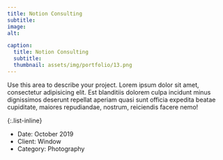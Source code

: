 ```yaml
---
title: Notion Consulting
subtitle: 
image: 
alt: 

caption:
  title: Notion Consulting
  subtitle: 
  thumbnail: assets/img/portfolio/13.png
---
```

Use this area to describe your project. Lorem ipsum dolor sit amet, consectetur adipisicing elit. Est blanditiis dolorem culpa incidunt minus dignissimos deserunt repellat aperiam quasi sunt officia expedita beatae cupiditate, maiores repudiandae, nostrum, reiciendis facere nemo!

{:.list-inline}
- Date: October 2019
- Client: Window
- Category: Photography

